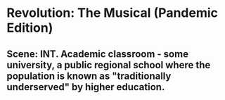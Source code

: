 # Revolution: The Musical (Pandemic Edition)

## Scene: INT. Academic classroom - some university, a public regional school where the population is known as "traditionally underserved" by higher education.
